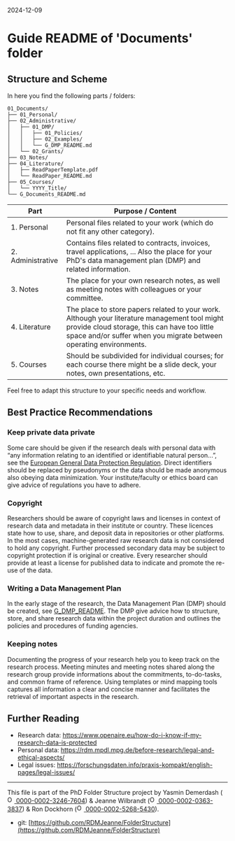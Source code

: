 2024-12-09

# Guide README of 'Documents' folder

## Structure and Scheme

In here you find the following parts / folders:

```
01_Documents/
├── 01_Personal/
├── 02_Administrative/
│   ├── 01_DMP/
│   │   ├── 01_Policies/
│   │   ├── 02_Examples/
│   │   └── G_DMP_README.md
│   └── 02_Grants/
├── 03_Notes/
├── 04_Literature/
│   ├── ReadPaperTemplate.pdf
│   └── ReadPaper_README.md
├── 05_Courses/
│   └── YYYY_Title/
└── G_Documents_README.md
```

| Part         		| Purpose / Content   |
|----------		|-----------|
| 1. Personal 		| Personal files related to your work (which do not fit any other category).|
| 2. Administrative | Contains files related to contracts, invoices, travel applications, ... Also the place for your PhD's data management plan (DMP) and related information. |
| 3. Notes 	| The place for your own research notes, as well as meeting notes with colleagues or your committee. |
| 4. Literature 		| The place to store papers related to your work. Although your literature management tool might provide cloud storage, this can have too little space and/or suffer when you migrate between operating environments. |
| 5. Courses 	| Should be subdivided for individual courses; for each course there might be a slide deck, your notes, own presentations, etc. |


Feel free to adapt this structure to your specific needs and workflow.


## Best Practice Recommendations

### Keep private data private

Some care should be given if the research deals with personal data with “any information relating to an identified or identifiable natural person...”, see the [European General Data Protection Regulation](https://gdpr-info.eu). Direct identifiers should be replaced by pseudonyms or the data should be made anonymous also obeying data minimization. Your institute/faculty or ethics board can give advice of regulations you have to adhere.

### Copyright

Researchers should be aware of copyright laws and licenses in context of research data and metadata in their institute or country. These licences state how to use, share, and deposit data in repositories or other platforms. In the most cases, machine-generated raw research data is not considered to hold any copyright. Further processed secondary data may be subject to copyright protection if is original or creative. Every researcher should provide at least a license for published data to indicate and promote the re-use of the data.

### Writing a Data Management Plan

In the early stage of the research, the Data Management Plan (DMP) should be created, see [G_DMP_README](/PhD/01_Documents/02_Adminstrative/01_DMP/G_DMP_README.md). The DMP give advice how to structure, store, and share research data within the project duration and outlines the policies and procedures of funding agencies.


### Keeping notes

Documenting the progress of your research help you to keep track on the research process. Meeting minutes and meeting notes shared along the research group provide informations about the commitments, to-do-tasks, and common frame of reference. Using templates or mind mapping tools captures all information a clear and concise manner and facilitates the retrieval of important aspects in the research.


## Further Reading

* Research data: https://www.openaire.eu/how-do-i-know-if-my-research-data-is-protected
* Personal data: https://rdm.mpdl.mpg.de/before-research/legal-and-ethical-aspects/
* Legal issues: https://forschungsdaten.info/praxis-kompakt/english-pages/legal-issues/


_____

This file is part of the PhD Folder Structure project by Yasmin Demerdash (<a href="https://orcid.org/0000-0002-3246-7604"><img alt="ORCID logo" src="https://info.orcid.org/wp-content/uploads/2019/11/orcid_16x16.png" width="16" height="16" /> 0000-0002-3246-7604</a>) & Jeanne  Wilbrandt (<a href="https://orcid.org/0000-0002-0363-3837"><img alt="ORCID logo" src="https://info.orcid.org/wp-content/uploads/2019/11/orcid_16x16.png" width="16" height="16" /> 0000-0002-0363-3837</a>) & Ron Dockhorn (<a href="https://orcid.org/0000-0002-5268-5430"><img alt="ORCID logo" src="https://info.orcid.org/wp-content/uploads/2019/11/orcid_16x16.png" width="16" height="16" /> 0000-0002-5268-5430</a>).

* git: [https://github.com/RDMJeanne/FolderStructure](https://github.com/RDMJeanne/FolderStructure)


